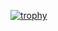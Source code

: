 [![trophy](https://github-profile-trophy.vercel.app/?username=vitokonuk&theme=discord)](https://github.com/ryo-ma/github-profile-trophy)
